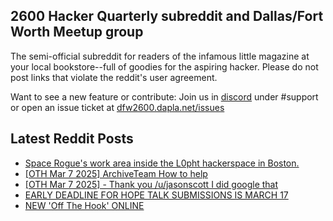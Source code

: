 ## 2600 Hacker Quarterly subreddit and Dallas/Fort Worth Meetup group
The semi-official subreddit for readers of the infamous little magazine at your local bookstore--full of goodies for the aspiring hacker. Please do not post links that violate the reddit's user agreement.

Want to see a new feature or contribute: 
Join us in [discord](https://dfw2600.dapla.net/chat) under #support or open an issue ticket at [dfw2600.dapla.net/issues](https://dfw2600.dapla.net/issues)

## Latest Reddit Posts
<!-- BLOG-POST-LIST:START -->
- [Space Rogue's work area inside the L0pht hackerspace in Boston.](https://www.reddit.com/r/2600/comments/1j7lspi/space_rogues_work_area_inside_the_l0pht/)
- [[OTH Mar 7 2025] ArchiveTeam How to help](https://www.reddit.com/r/2600/comments/1j5qchp/oth_mar_7_2025_archiveteam_how_to_help/)
- [[OTH Mar 7 2025] - Thank you /u/jasonscott I did google that](https://www.reddit.com/r/2600/comments/1j5q5zi/oth_mar_7_2025_thank_you_ujasonscott_i_did_google/)
- [EARLY DEADLINE FOR HOPE TALK SUBMISSIONS IS MARCH 17](https://2600.com/content/early-deadline-hope-talk-submissions-march-17)
- [NEW 'Off The Hook' ONLINE](https://2600.com/hook/05-03-2025)
<!-- BLOG-POST-LIST:END -->
